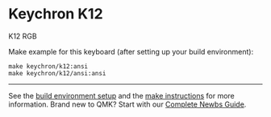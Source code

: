 # Keychron K12
K12 RGB

Make example for this keyboard (after setting up your build environment):

    make keychron/k12:ansi
    make keychron/k12/ansi:ansi

* * *
See the [build environment setup](https://docs.qmk.fm/#/getting_started_build_tools) and the [make instructions](https://docs.qmk.fm/#/getting_started_make_guide) for more information. Brand new to QMK? Start with our [Complete Newbs Guide](https://docs.qmk.fm/#/newbs).
